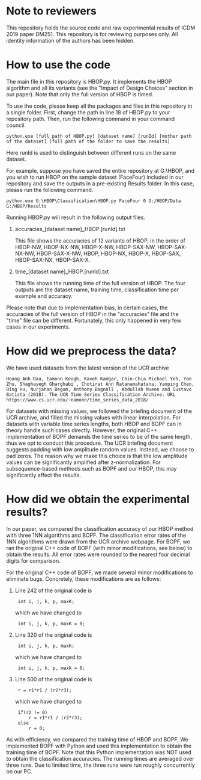 # Note to reviewers

This repository holds the source code and raw experimental results of ICDM 2019 paper DM251. This repository is for reviewing purposes only. All identity information of the authors has been hidden.

# How to use the code

The main file in this repository is HBOP.py. It implements the HBOP algorithm and all its variants (see the "Impact of Design Choices" section in our paper). Note that only the full version of HBOP is timed.

To use the code, please keep all the packages and files in this repository in a single folder. First, change the path in line 18 of HBOP.py to your repository path. Then, run the following command in your command council.

    python.exe [full path of HBOP.py] [dataset name] [runId] [mother path of the dataset] [full path of the folder to save the results]

Here runId is used to distinguish between different runs on the same dataset.

For example, suppose you have saved the entire repository at G:\HBOP, and you wish to run HBOP on the sample dataset (FaceFour) included in our repository and save the outputs in a pre-existing Results folder. In this case, please run the following command.

    python.exe G:\HBOP\Classification\HBOP.py FaceFour 0 G:/HBOP/Data G:/HBOP/Results  
    
Running HBOP.py will result in the following output files.

1. accuracies_[dataset name]_HBOP.[runId].txt

    This file shows the accuracies of 12 variants of HBOP, in the order of HBOP-NW, HBOP-NX-NW, HBOP-X-NW, HBOP-SAX-NW, HBOP-SAX-NX-NW, HBOP-SAX-X-NW, HBOP, HBOP-NX, HBOP-X, HBOP-SAX, HBOP-SAX-NX, HBOP-SAX-X.
    
2. time_[dataset name]_HBOP.[runId].txt

    This file shows the running time of the full version of HBOP. The four outputs are the dataset name, training time, classification time per example and accuracy.

Please note that due to implementation bias, in certain cases, the accuracies of the full version of HBOP in the "accuracies" file and the "time" file can be different. Fortunately, this only happened in very few cases in our experiments.
    
# How did we preprocess the data?

We have used datasets from the latest version of the UCR archive 

    Hoang Anh Dau, Eamonn Keogh, Kaveh Kamgar, Chin-Chia Michael Yeh, Yan Zhu, Shaghayegh Gharghabi , Chotirat Ann Ratanamahatana, Yanping Chen, Bing Hu, Nurjahan Begum, Anthony Bagnall , Abdullah Mueen and Gustavo Batista (2018). The UCR Time Series Classification Archive. URL https://www.cs.ucr.edu/~eamonn/time_series_data_2018/
    
For datasets with missing values, we followed the briefing document of the UCR archive, and filled the missing values with linear interpolation. For datasets with variable time series lengths, both HBOP and BOPF can in theory handle such cases directly. However, the original C++ implementation of BOPF demands the time series to be of the same length, thus we opt to conduct this procedure. The UCR  briefing document suggests padding with low amplitude random values. Instead, we choose to pad zeros. The reason why we make this choice is that the low amplitude values can be significantly amplified after z-normalization. For subsequence-based methods such as BOPF and our HBOP, this may significantly affect the results.

# How did we obtain the experimental results?

In our paper, we compared the classification accuracy of our HBOP method with three 1NN algorithms and BOPF. The classification error rates of the 1NN algorithms were drawn from the UCR archive webpage. For BOPF, we ran the original C++ code of BOPF (with minor modifications, see below) to obtain the results. All error rates were rounded to the nearest four decimal digits for comparison.

For the original C++ code of BOPF, we made several minor modifications to eliminate bugs. Concretely, these modifications are as follows:

1. Line 242 of the original code is 
    
        int i, j, k, p, maxK;
   which we have changed to
    
        int i, j, k, p, maxK = 0;

2. Line 320 of the original code is 

        int i, j, k, p, maxK;
    
    which we have changed to
     
        int i, j, k, p, maxK = 0;
        
3. Line 500 of the original code is

        r = r1*r1 / (r2*r3);
   
   which we have changed to
   
        if(r2 != 0)
            r = r1*r1 / (r2*r3);
        else
            r = 0;

As with efficiency, we compared the training time of HBOP and BOPF. We implemented BOPF with Python and used this implementation to obtain the training time of BOPF. Note that this Python implementation was NOT used to obtain the classification accuracies. The running times are averaged over three runs. Due to limited time, the three runs were run roughly concurrently on our PC.
